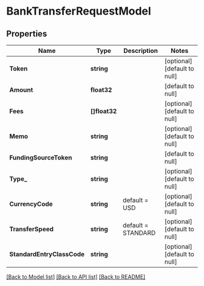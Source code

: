 # BankTransferRequestModel

## Properties
Name | Type | Description | Notes
------------ | ------------- | ------------- | -------------
**Token** | **string** |  | [optional] [default to null]
**Amount** | **float32** |  | [default to null]
**Fees** | **[]float32** |  | [optional] [default to null]
**Memo** | **string** |  | [optional] [default to null]
**FundingSourceToken** | **string** |  | [default to null]
**Type_** | **string** |  | [optional] [default to null]
**CurrencyCode** | **string** | default &#x3D; USD | [optional] [default to null]
**TransferSpeed** | **string** | default &#x3D; STANDARD | [optional] [default to null]
**StandardEntryClassCode** | **string** |  | [optional] [default to null]

[[Back to Model list]](../README.md#documentation-for-models) [[Back to API list]](../README.md#documentation-for-api-endpoints) [[Back to README]](../README.md)



